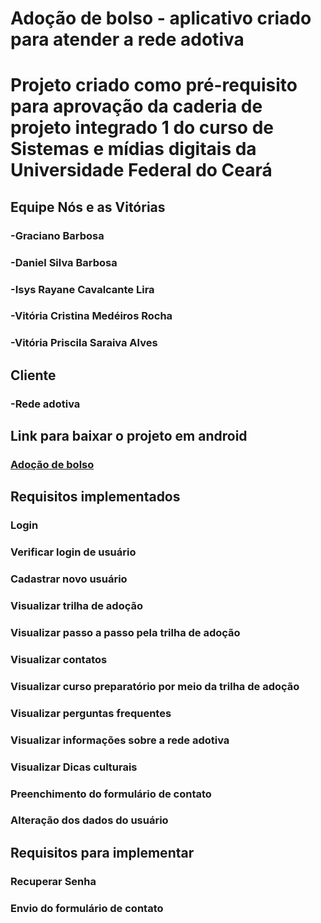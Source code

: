 # Adoção de bolso - aplicativo criado para atender a rede adotiva
# Projeto criado como pré-requisito para aprovação da caderia de projeto integrado 1 do curso de Sistemas e mídias digitais da Universidade Federal do Ceará
## Equipe Nós e as Vitórias
### -Graciano Barbosa
### -Daniel Silva Barbosa
### -Isys Rayane Cavalcante Lira
### -Vitória Cristina Medéiros Rocha
### -Vitória Priscila Saraiva Alves
## Cliente
### -Rede adotiva

## Link para baixar o projeto em android
### [Adoção de bolso](https://drive.google.com/file/d/1VDZ2enOtTwudjj4PMIT5uOGzsfD-HoHw/view?usp=sharing)

## Requisitos implementados
### Login
### Verificar login de usuário
### Cadastrar novo usuário
### Visualizar trilha de adoção
### Visualizar passo a passo pela trilha de adoção
### Visualizar contatos
### Visualizar curso preparatório por meio da trilha de adoção
### Visualizar perguntas frequentes
### Visualizar informações sobre a rede adotiva
### Visualizar Dicas culturais
### Preenchimento do formulário de contato
### Alteração dos dados do usuário

## Requisitos para implementar
### Recuperar Senha
### Envio do formulário de contato
